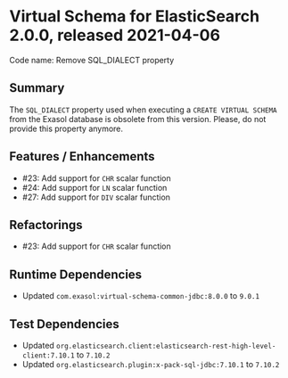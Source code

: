 # Virtual Schema for ElasticSearch 2.0.0, released 2021-04-06

Code name: Remove SQL_DIALECT property

## Summary

The `SQL_DIALECT` property used when executing a `CREATE VIRTUAL SCHEMA` from the Exasol database is obsolete from this version. Please, do not provide this property anymore.

## Features / Enhancements

* #23: Add support for `CHR` scalar function
* #24: Add support for `LN` scalar function
* #27: Add support for `DIV` scalar function

## Refactorings

* #23: Add support for `CHR` scalar function

## Runtime Dependencies

* Updated `com.exasol:virtual-schema-common-jdbc:8.0.0` to `9.0.1`

## Test Dependencies

* Updated `org.elasticsearch.client:elasticsearch-rest-high-level-client:7.10.1` to `7.10.2`
* Updated `org.elasticsearch.plugin:x-pack-sql-jdbc:7.10.1` to `7.10.2`
